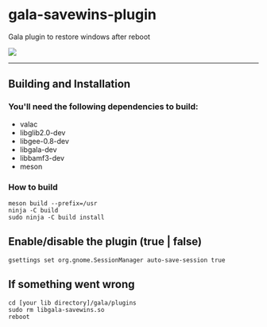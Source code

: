 # gala-savewins-plugin
Gala plugin to restore windows after reboot

<p align="left">
    <a href="https://paypal.me/Dirli85">
        <img src="https://img.shields.io/badge/Donate-PayPal-green.svg">
    </a>
</p>

----

## Building and Installation

### You'll need the following dependencies to build:
* valac
* libglib2.0-dev
* libgee-0.8-dev
* libgala-dev
* libbamf3-dev
* meson

### How to build
    meson build --prefix=/usr
    ninja -C build
    sudo ninja -C build install

## Enable/disable the plugin (true | false)
    gsettings set org.gnome.SessionManager auto-save-session true

## If something went wrong
    cd [your lib directory]/gala/plugins
    sudo rm libgala-savewins.so
    reboot
